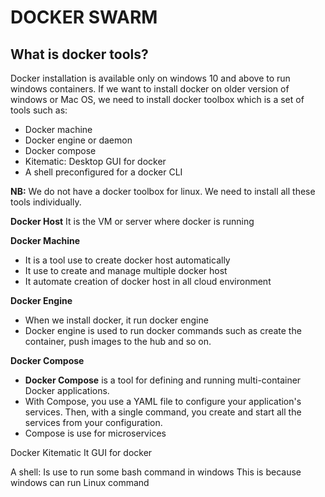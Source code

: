 # DOCKER SWARM



## What is docker tools?
Docker installation is available only on windows 10 and above to run windows containers. If we want to install docker on older version of windows or Mac OS, we need to install docker toolbox which is a set of tools such as: 
- Docker machine 
- Docker engine or daemon 
- Docker compose
- Kitematic: Desktop GUI for docker
- A shell preconfigured for a docker CLI

**NB:** We do not have a docker toolbox for linux. We need to install all these tools individually.

**Docker Host**
It is the VM or server where docker is running

**Docker Machine**
- It is a tool use to create docker host automatically
- It use to create and manage multiple docker host
- It automate creation of docker host in all cloud environment

**Docker Engine**
- When we install docker, it run docker engine
- Docker engine is used to run docker commands such as create the container, push images to the hub and so on.

**Docker Compose**
- **Docker Compose** is a tool for defining and running multi-container Docker applications. 
- With Compose, you use a YAML file to configure your application's services. Then, with a single command, you create and start all the services from your configuration.
- Compose is use for microservices

Docker Kitematic
It GUI for docker

A shell:
Is use to run some bash command in windows 
This is because windows can run Linux command



